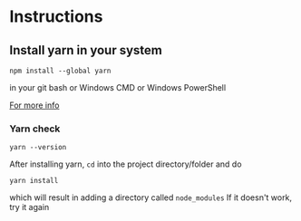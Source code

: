 # Instructions

## Install yarn in your system

```
npm install --global yarn
```
in your git bash or Windows CMD or Windows PowerShell

[For more info](https://classic.yarnpkg.com/en/docs/install/#windows-stable)

### Yarn check

```
yarn --version
```

After installing yarn, `cd` into the project directory/folder and do
```
yarn install
```
which will result in adding a directory called `node_modules`
If it doesn't work, try it again



